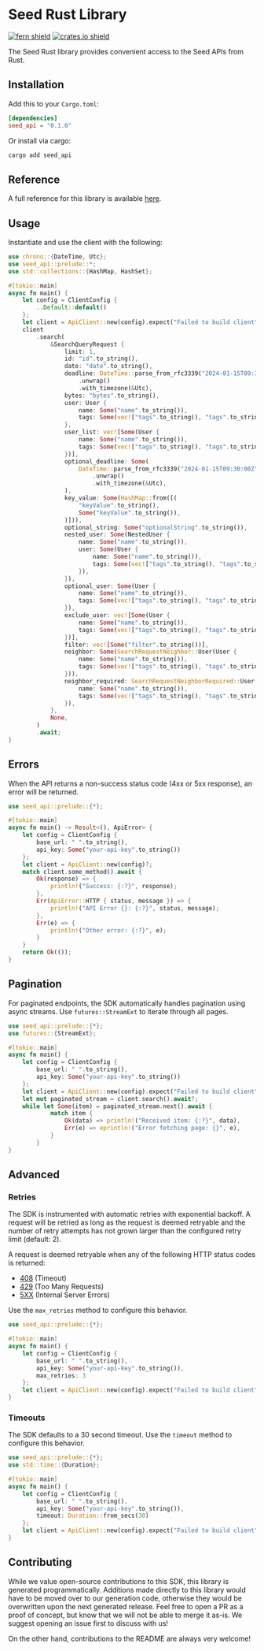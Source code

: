 # Seed Rust Library

[![fern shield](https://img.shields.io/badge/%F0%9F%8C%BF-Built%20with%20Fern-brightgreen)](https://buildwithfern.com?utm_source=github&utm_medium=github&utm_campaign=readme&utm_source=Seed%2FRust)
[![crates.io shield](https://img.shields.io/crates/v/seed_api)](https://crates.io/crates/seed_api)

The Seed Rust library provides convenient access to the Seed APIs from Rust.

## Installation

Add this to your `Cargo.toml`:

```toml
[dependencies]
seed_api = "0.1.0"
```

Or install via cargo:

```sh
cargo add seed_api
```

## Reference

A full reference for this library is available [here](./reference.md).

## Usage

Instantiate and use the client with the following:

```rust
use chrono::{DateTime, Utc};
use seed_api::prelude::*;
use std::collections::{HashMap, HashSet};

#[tokio::main]
async fn main() {
    let config = ClientConfig {
        ..Default::default()
    };
    let client = ApiClient::new(config).expect("Failed to build client");
    client
        .search(
            &SearchQueryRequest {
                limit: 1,
                id: "id".to_string(),
                date: "date".to_string(),
                deadline: DateTime::parse_from_rfc3339("2024-01-15T09:30:00Z")
                    .unwrap()
                    .with_timezone(&Utc),
                bytes: "bytes".to_string(),
                user: User {
                    name: Some("name".to_string()),
                    tags: Some(vec!["tags".to_string(), "tags".to_string()]),
                },
                user_list: vec![Some(User {
                    name: Some("name".to_string()),
                    tags: Some(vec!["tags".to_string(), "tags".to_string()]),
                })],
                optional_deadline: Some(
                    DateTime::parse_from_rfc3339("2024-01-15T09:30:00Z")
                        .unwrap()
                        .with_timezone(&Utc),
                ),
                key_value: Some(HashMap::from([(
                    "keyValue".to_string(),
                    Some("keyValue".to_string()),
                )])),
                optional_string: Some("optionalString".to_string()),
                nested_user: Some(NestedUser {
                    name: Some("name".to_string()),
                    user: Some(User {
                        name: Some("name".to_string()),
                        tags: Some(vec!["tags".to_string(), "tags".to_string()]),
                    }),
                }),
                optional_user: Some(User {
                    name: Some("name".to_string()),
                    tags: Some(vec!["tags".to_string(), "tags".to_string()]),
                }),
                exclude_user: vec![Some(User {
                    name: Some("name".to_string()),
                    tags: Some(vec!["tags".to_string(), "tags".to_string()]),
                })],
                filter: vec![Some("filter".to_string())],
                neighbor: Some(SearchRequestNeighbor::User(User {
                    name: Some("name".to_string()),
                    tags: Some(vec!["tags".to_string(), "tags".to_string()]),
                })),
                neighbor_required: SearchRequestNeighborRequired::User(User {
                    name: Some("name".to_string()),
                    tags: Some(vec!["tags".to_string(), "tags".to_string()]),
                }),
            },
            None,
        )
        .await;
}
```

## Errors

When the API returns a non-success status code (4xx or 5xx response), an error will be returned.

```rust
use seed_api::prelude::{*};

#[tokio::main]
async fn main() -> Result<(), ApiError> {
    let config = ClientConfig {
        base_url: " ".to_string(),
        api_key: Some("your-api-key".to_string())
    };
    let client = ApiClient::new(config)?;
    match client.some_method().await {
        Ok(response) => {
            println!("Success: {:?}", response);
        },
        Err(ApiError::HTTP { status, message }) => {
            println!("API Error {}: {:?}", status, message);
        },
        Err(e) => {
            println!("Other error: {:?}", e);
        }
    }
    return Ok(());
}
```

## Pagination

For paginated endpoints, the SDK automatically handles pagination using async streams. Use `futures::StreamExt` to iterate through all pages.

```rust
use seed_api::prelude::{*};
use futures::{StreamExt};

#[tokio::main]
async fn main() {
    let config = ClientConfig {
        base_url: " ".to_string(),
        api_key: Some("your-api-key".to_string())
    };
    let client = ApiClient::new(config).expect("Failed to build client");
    let mut paginated_stream = client.search().await?;
    while let Some(item) = paginated_stream.next().await {
            match item {
                Ok(data) => println!("Received item: {:?}", data),
                Err(e) => eprintln!("Error fetching page: {}", e),
            }
        }
}
```

## Advanced

### Retries

The SDK is instrumented with automatic retries with exponential backoff. A request will be retried as long
as the request is deemed retryable and the number of retry attempts has not grown larger than the configured
retry limit (default: 2).

A request is deemed retryable when any of the following HTTP status codes is returned:

- [408](https://developer.mozilla.org/en-US/docs/Web/HTTP/Status/408) (Timeout)
- [429](https://developer.mozilla.org/en-US/docs/Web/HTTP/Status/429) (Too Many Requests)
- [5XX](https://developer.mozilla.org/en-US/docs/Web/HTTP/Status/500) (Internal Server Errors)

Use the `max_retries` method to configure this behavior.

```rust
use seed_api::prelude::{*};

#[tokio::main]
async fn main() {
    let config = ClientConfig {
        base_url: " ".to_string(),
        api_key: Some("your-api-key".to_string()),
        max_retries: 3
    };
    let client = ApiClient::new(config).expect("Failed to build client");
}
```

### Timeouts

The SDK defaults to a 30 second timeout. Use the `timeout` method to configure this behavior.

```rust
use seed_api::prelude::{*};
use std::time::{Duration};

#[tokio::main]
async fn main() {
    let config = ClientConfig {
        base_url: " ".to_string(),
        api_key: Some("your-api-key".to_string()),
        timeout: Duration::from_secs(30)
    };
    let client = ApiClient::new(config).expect("Failed to build client");
}
```

## Contributing

While we value open-source contributions to this SDK, this library is generated programmatically.
Additions made directly to this library would have to be moved over to our generation code,
otherwise they would be overwritten upon the next generated release. Feel free to open a PR as
a proof of concept, but know that we will not be able to merge it as-is. We suggest opening
an issue first to discuss with us!

On the other hand, contributions to the README are always very welcome!